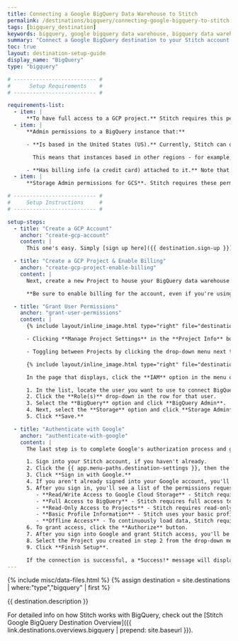 ```yaml
---
title: Connecting a Google BigQuery Data Warehouse to Stitch
permalink: /destinations/bigquery/connecting-google-bigquery-to-stitch
tags: [bigquery_destination]
keywords: bigquery, google bigquery data warehouse, bigquery data warehouse, bigquery etl, etl to bigquery, bigquery destination
summary: "Connect a Google BigQuery destination to your Stitch account."
toc: true
layout: destination-setup-guide
display_name: "BigQuery"
type: "bigquery"

# -------------------------- #
#      Setup Requirements    #
# -------------------------- #

requirements-list:
  - item: |
      **To have full access to a GCP project.** Stitch requires this permission to create datasets and load data into BigQuery.
  - item: |
      **Admin permissions to a BigQuery instance that:**

      - **Is based in the United States (US).** Currently, Stitch can only create US-based Google Cloud Storage (GCS) buckets, which are required for the replication process. US-based buckets are only compatible with US-based BigQuery instances.

        This means that instances based in other regions - for example, the EU - will not currently work with Stitch's {{ destination.display_name }} destination. If you're interested in Stitch supporting this feature, [please let us know](mailto:{{ site.support }}).

      - **Has billing info (a credit card) attached to it.** Note that even if you're using BigQuery's free trial option, billing must still be enabled or Stitch will encounter issues with loading data into your data warehouse. [Instructions for setting up and connecting a billing account to a BigQuery instance can be found here.]({{ destination.enable-billing }}){:target="_blank"}
  - item: |
      **Storage Admin permissions for GCS**. Stitch requires these permissions to [create and use a GCS bucket](https://cloud.google.com/storage/docs/access-control/bucket-level-iam){:target="_blank"} to load replicated data into BigQuery.

# -------------------------- #
#     Setup Instructions     #
# -------------------------- #

setup-steps:
  - title: "Create a GCP Account"
    anchor: "create-gcp-account"
    content: |
      This one's easy. Simply [sign up here]({{ destination.sign-up }}) and you'll receive a $300 credit.

  - title: "Create a GCP Project & Enable Billing"
    anchor: "create-gcp-project-enable-billing"
    content: |
      Next, create a new Project to house your BigQuery data warehouse by following [these instructions]({{ destination.setup-project }}).

      **Be sure to enable billing for the account, even if you're using the free trial option.** If billing isn't enabled, Stitch will encounter issues when loading data into your data warehouse.

  - title: "Grant User Permissions"
    anchor: "grant-user-permissions"
    content: |
      {% include layout/inline_image.html type="right" file="destinations/bigquery-dashboard-project-info.png" alt="The Project Info box on the GCP Platform Dashboard page." max-width="250px" %}After the Project has been created, **open the Project in the GCP console**. You can do this by either:

      - Clicking **Manage Project Settings** in the **Project Info** box on the dashboard page, as seen to the right.

      - Toggling between Projects by clicking the drop-down menu next to the Google Cloud Platform logo in the upper-left corner.

      {% include layout/inline_image.html type="right" file="destinations/bigquery-user-permissions.gif" alt="Assigning BigQuery Admin & Storage Admin permissions to a GCP user." max-width="425px" %}

      In the page that displays, click the **IAM** option in the menu on the left side of the page. This will display a page of all the members that have access to the Project.

      1. In the list, locate the user you want to use to connect BigQuery to Stitch.
      2. Click the **Role(s)** drop-down in the row for that user.
      3. Select the **BigQuery** option and click **BigQuery Admin**.
      4. Next, select the **Storage** option and click **Storage Admin**.
      5. Click **Save.**

  - title: "Authenticate with Google"
    anchor: "authenticate-with-google"
    content: |
      The last step is to complete Google's authorization process and grant Stitch access to the BigQuery project you created in Step 2.

      1. Sign into your Stitch account, if you haven't already.
      2. Click the {{ app.menu-paths.destination-settings }}, then the **{{ destination.display_name }}** icon.
      3. Click **Sign in with Google.**
      4. If you aren't already signed into your Google account, you'll be prompted for your credentials. **Sign in as the same user you granted BigQuery and Storage Admin permissions to in [Step 3](#grant-user-permissions).**
      5. After you sign in, you'll see a list of the permissions requested by Stitch:
         - **Read/Write Access to Google Cloud Storage** - Stitch requires Read/Write access to create and use a GCS bucket to load replicated data into BigQuery.
         - **Full Access to BigQuery** - Stitch requires full access to be able to create datasets and load data into BigQuery.
         - **Read-Only Access to Projects** - Stitch requires read-only access to projects to allow you to select a project to use during the BigQuery setup process.
         - **Basic Profile Information** - Stitch uses your basic profile info to retrieve your user ID.
         - **Offline Access** - To continuously load data, Stitch requires offline access. This is so the authorization token generated during setup process can be used for more than an hour after the initial auth.
      6. To grant access, click the **Authorize** button.
      7. After you sign into Google and grant Stitch access, you'll be prompted to select a Project.
      8. Select the Project you created in step 2 from the drop-down menu.
      9. Click **Finish Setup**.

      If the connection is successful, a *Success!* message will display at the top of the screen.
---
```

{% include misc/data-files.html %}
{% assign destination = site.destinations | where:"type","bigquery" | first %}

{{ destination.description }}

For detailed info on how Stitch works with BigQuery, check out the [Stitch Google BigQuery Destination Overview]({{ link.destinations.overviews.bigquery | prepend: site.baseurl }}).
